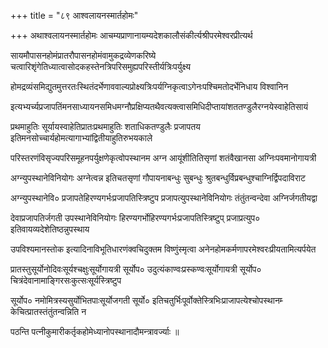 +++
title = "८९ आश्वलायनस्मार्तहोमः"

+++
अथाश्वलायनस्मार्तहोमः आचम्यप्राणानायम्यदेशकालौसंकीर्त्यश्रीपरमेश्वरप्रीत्यर्थ

सायमौपासनहोमंप्रातरौपासनहोमंवामुकद्रव्येणकरिष्ये चत्वारिशृंगेतिध्यात्वासोदकहस्तेनत्रिपरिसमुह्यपरिस्तीर्यत्रिःपर्युक्ष्य

होमद्रव्यंसमिद्युतमुत्तरतःस्थितंदर्भेणाववाल्यप्रोक्ष्यत्रिःपर्यग्निकृत्वाऽगेनःपश्चिमतोदर्भेनिधाय विश्वानिन

इत्यभ्यर्च्यप्रजापतिंमनसाध्यायनसमिधमग्नौप्रक्षिप्यतथैवत्यक्त्वासमिधिदीप्तायांशततण्डुलैरग्नयेस्वाहेतिसायं

प्रथमाहुतिः सूर्यायस्वाहेतिप्रातःप्रथमाहुतिः शताधिकतण्डुलैः प्रजापतय इतिमनसोच्चार्यहोमत्यागाभ्यांद्वितीयाहुतिरुभयकाले

परिस्तरणंविसृज्यपरिसमूहनपर्युक्षणेकृत्वोपस्थानम अग्न आयूंशीतितिसृणां शतंवैखानसा अग्निःपवमानोगायत्री

अग्न्युपस्थानेविनियोगः अग्नेत्वन्न इतिचतसृणां गौपायनाबन्धुः सुबन्धुः श्रुतबन्धुर्विप्रबन्धुश्चाग्निर्द्विपदाविराट

अग्न्युपस्थानेवि० प्रजापतेहिरण्यगर्भःप्रजापतिस्त्रिष्टुप प्रजापत्युपस्थानेविनियोगः तंतुंतन्वन्देवा अग्निर्जगतीयद्वा

देवाप्रजापतिर्जगती उपस्थानेविनियोगः हिरण्यगर्भोहिरण्यगर्भःप्रजापतिस्त्रिष्टुप्‌ प्रजाप्रत्युप० इतिवायव्यदेशेतिष्ठन्नुपस्थाय

उपविश्यमानस्तोक इत्यादिनाविभूतिधारणंक्वचिदुक्तम विष्णुंस्मृत्वा अनेनहोमकर्मणापरमेश्वरःप्रीयतामित्यर्पयेत

प्रातस्तुसूर्योनोदिवःसूर्यश्चक्षुःसूर्योगायत्री सूर्योप० उदुत्यंकाण्वःप्रस्कण्वःसूर्योगायत्री सूर्योप० चित्रंदेवानामाङ्गिरसःकुत्सःसूर्यस्त्रिष्टुप

सूर्योप० नमोमित्रस्यसुर्योभितपाःसूर्योजगती सूर्यो० इतिचतुर्भिःपूर्वोक्तेस्त्रिभिःप्राजापत्येश्चोपस्थानम्‍ केचित्प्रातस्तंतुंतन्वन्निति न

पठन्ति पत्नीकुमारीकर्तृकहोमेध्यानोपस्थानादौमन्त्रावर्ज्याः ॥
